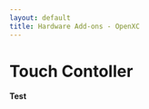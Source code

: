 ```yaml
---
layout: default
title: Hardware Add-ons - OpenXC
---
```


<div class="page-header">
    <h1>Touch Contoller</h1>
</div>

**Test**
